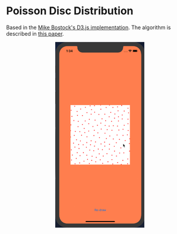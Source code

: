
# Poisson Disc Distribution

Based in the [Mike Bostock's D3.js implementation](https://bl.ocks.org/mbostock/517fdb49f959cb1461e2).
The algorithm is described in [this paper](https://www.cs.ubc.ca/~rbridson/docs/bridson-siggraph07-poissondisk.pdf).

<div align="center">
<img height="500" src="https://raw.githubusercontent.com/juangl/poisson-disc-distribution/master/preview.gif" />
</div>

